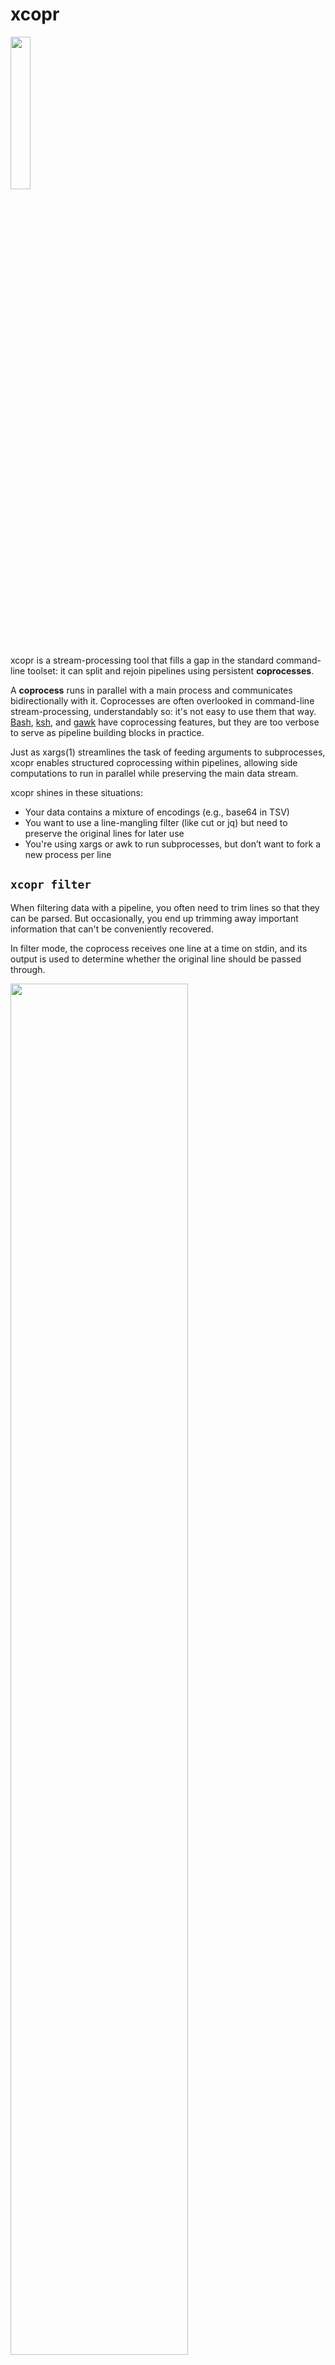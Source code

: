 # xcopr
<img src="./images/xcopr_small.svg" width="25%">

xcopr is a stream-processing tool that fills a gap in the standard command-line
toolset: it can split and rejoin pipelines using persistent **coprocesses**.

A **coprocess** runs in parallel with a main process and communicates bidirectionally
with it. Coprocesses are often overlooked in command-line stream-processing,
understandably so: it's not easy to use them that way.
[Bash](https://www.gnu.org/software/bash/manual/html_node/Coprocesses.html),
[ksh](https://www.ibm.com/docs/en/aix/7.1?topic=shell-coprocess-facility), and
[gawk](https://www.gnu.org/software/gawk/manual/html_node/Two_002dway-I_002fO.html)
have coprocessing features, but they are too verbose to serve as pipeline building
blocks in practice.

Just as xargs(1) streamlines the task of feeding arguments to subprocesses, xcopr
enables structured coprocessing within pipelines, allowing side computations to run
in parallel while preserving the main data stream.

xcopr shines in these situations:
- Your data contains a mixture of encodings (e.g., base64 in TSV)
- You want to use a line-mangling filter (like cut or jq) but need to preserve the
  original lines for later use
- You're using xargs or awk to run subprocesses, but don’t want to fork a new process
  per line

## `xcopr filter`
When filtering data with a pipeline, you often need to trim lines so that they can be
parsed. But occasionally, you end up trimming away important information that can't
be conveniently recovered.

In filter mode, the coprocess receives one line at a time on stdin, and its output is
used to determine whether the original line should be passed through.

<img src="./images/xcopr_filter.svg" width="75%">

### Example
Imagine we have lines of JSON-in-TSV:
```txt
# input.tsv
alice	{"foo":0,"bar":1}
billy	{"foo":1,"bar":1}
charlie	{"bar":0,"foo":1}
```
We want to filter this data to produce a list of users who have `.foo == .bar`. We
could use:
```bash
$ cut -f2 | jq -c 'select(.foo == .bar)' < input.tsv
{"foo":1,"bar":1}
```
...but then we'd lose the usernames. With xcopr, we get to keep the original data by
delegating the line-mangling to a coprocess.

#### Solution with `xcopr filter`
(`xcopr f`, for short)
```bash
$ xcopr f -c 'cut -f2 | jq ".foo == .bar"' -e true < input.tsv
billy	{"foo":1,"bar":1}
```
Arguments:
* `-c 'cut -f2 | jq ".foo == .bar"'`: the coprocess; this happens to print `true`
  when `.foo == .bar`.
* `-e true`: output lines whose coprocess output matches the pattern `true`.

<img src="./images/xcopr_filter_annotated.svg">

Here, we're telling xcopr to start the coprocess, pipe each line to it, and look for
the pattern `true` in its output. Matching lines are emitted **in their original,
unmangled form.**

Remember: the coprocess is **spawned only once**. It's a long-running program that
handles all input lines. Contrast this with a traditional shell loop, which would
invoke `jq` separately for every line.

## `xcopr map`
In map mode, the coprocess generates values which can be injected back into the main
process's output.

<img src="./images/xcopr_map.svg" width="75%">

### Example
Suppose you have a file containing lines of JSON with a field called `"url"`. You
want to extract the host component of each record's URL and stick it in a new field
called `"host"`.

```json
{"name":"alice","url":"https://foo.com"}
{"name":"billy","url":"http://1.2.3.4:8000/api"}
```

It's not hard to extract the host from a URL. But how would you do it reliably for
URLs embedded in JSON?

#### Solution with `xcopr map`
For readability, let's use an imaginary program called `url-host` to extract the
hosts. You could implement this tool as a Ruby one-liner like:
```
ruby -r uri -ne 'puts(URI($_.chomp).host || "")'
```
This reads from stdin and processes all lines with a single invocation.

```bash
xcopr m -c 'jq .url | url-host' jq '.host = "\1"' < input.json
```
Notes:
* `-c 'jq .url | url-host'` is the coprocess; this outputs the host component
  extracted from each JSON record's `"url"` field.
* `\1`: like in sed(1), this is a special placeholder for injecting a value into the
  output. In this case, the value is the output of the coprocess.

<img src="./images/xcopr_map_example.svg" width="75%">

The coprocess `jq .url | url-host` extracts the hosts, which are then inserted
into the output of the main command, `jq '.host = "\1"'`.

## Using `${}`
As an alternative to using `-c`, you may use `${}` to embed your coprocess command in
your main one:

```bash
xcopr m jq '.host = "${jq .url | url-host}"' < input.json
```

<img src="./images/xcopr_map_example_interp.svg" width="75%">

This has the same behavior as the `-c` version; it's just another way to write it.

Note: to pass a literal dollar sign (e.g., to let the shell perform variable
expansion), use `$$`.

## Multiple Coprocesses
Map mode supports **multiple coprocesses**.

Continuing with the URL-parsing example, imagine you want to extract the port from
the URL as well. Again, we'll use an imaginary tool, `url-port`, instead of a
real command.

```bash
xcopr m \
  -c 'jq .url | url-host' \
  -c 'jq .url | url-port' \
  jq '.host = "\1" | .port = \2' \
  < input.json
```
Or, using `${}`:

```bash
xcopr m jq '
    .host = "${jq .url | url-host}"
  | .port =  ${jq .url | url-port}
' < input.json
```

<img src="./images/xcopr_map_multiple.svg">

Notice that this duplicates some work: we're running two copies of `jq .url`.

If your workload has this kind of redundancy, you can eliminate it by feeding one
coprocess into multiple downstream ones:

```bash
xcopr m \
  -c 'jq .url' \
  -c '$1{url-host}' \
  -c '$1{url-host}' \
  jq '.host = "\2" | .port = \3' \
  < input.json
```
Here, the `$n{}` syntax is used to connect one coprocess to another; `n` is the ID of
the upstream coprocess.

Equivalently:
```bash
xcopr m \
  -c 'jq .url' \
  jq '.host = "$1{url-host}" | .port = $1{url-host}' \
  < input.json
```

<img src="./images/xcopr_map_multiple_prelim.svg">
